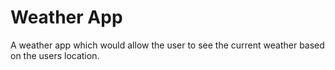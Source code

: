 # Weather App

A weather app which would allow the user to see the current weather based on the users location.
